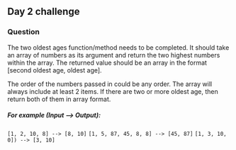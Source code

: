 ## Day 2 challenge

### Question

The two oldest ages function/method needs to be completed. It should take an array of numbers as its argument and return the two highest numbers within the array. The returned value should be an array in the format [second oldest age, oldest age].

The order of the numbers passed in could be any order. The array will always include at least 2 items. If there are two or more oldest age, then return both of them in array format.

##### For example (Input --> Output):

`[1, 2, 10, 8] --> [8, 10]`
`[1, 5, 87, 45, 8, 8] --> [45, 87]`
`[1, 3, 10, 0]) --> [3, 10]`
